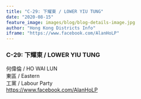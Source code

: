 ```yaml
---
title: "C-29: 下耀東 / LOWER YIU TUNG"
date: "2020-08-15"
feature_image: images/blog/blog-details-image.jpg
author: "Hong Kong Districts Info"
iframe: "https://www.facebook.com/AlanHoLP"
---
```


### C-29: 下耀東 / LOWER YIU TUNG  
何偉倫 / HO WAI LUN  
東區 / Eastern  
工黨 / Labour Party  
https://www.facebook.com/AlanHoLP
